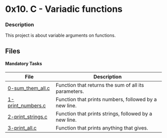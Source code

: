 # 0x10. C - Variadic functions
### Description
This project is about variable arguments on functions.

## Files
#### Mandatory Tasks

| File | Description |
| ------ | ------ |
| [0-sum_them_all.c](https://github.com/MinaSamirSaad/alx-low_level_programming/blob/master/0x10-variadic_functions/0-sum_them_all.c) | Function that returns the sum of all its parameters. |
| [1-print_numbers.c](https://github.com/MinaSamirSaad/alx-low_level_programming/blob/master/0x10-variadic_functions/1-print_numbers.c) | Function that prints numbers, followed by a new line. |
| [2-print_strings.c](https://github.com/MinaSamirSaad/alx-low_level_programming/blob/master/0x10-variadic_functions/2-print_strings.c) | Function that prints strings, followed by a new line. |
| [3-print_all.c](https://github.com/MinaSamirSaad/alx-low_level_programming/blob/master/0x10-variadic_functions/3-print_all.c) | Function that prints anything that gives. |

